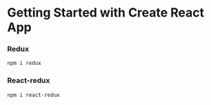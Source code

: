 # Getting Started with Create React App

### Redux
```
npm i redux
```

### React-redux
```
npm i react-redux
```